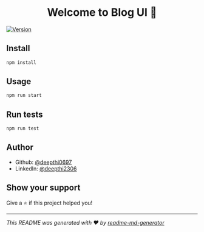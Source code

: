 <h1 align="center">Welcome to Blog UI 👋</h1>
<p>
  <a href="https://www.npmjs.com/package/Blog UI" target="_blank">
    <img alt="Version" src="https://img.shields.io/npm/v/Blog UI.svg">
  </a>
</p>

## Install

```sh
npm install
```

## Usage

```sh
npm run start
```

## Run tests

```sh
npm run test
```

## Author

* Github: [@deepthi0697](https://github.com/deepthishastry2306)
* LinkedIn: [@deepthi2306](https://linkedin.com/in/deepthi2306)

## Show your support

Give a ⭐️ if this project helped you!

***
_This README was generated with ❤️ by [readme-md-generator](https://github.com/kefranabg/readme-md-generator)_
